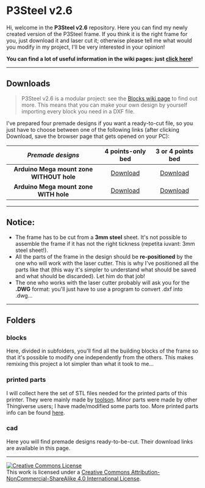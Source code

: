 # P3Steel v2.6

Hi, welcome in the **P3Steel v2.6** repository. Here you can find my newly created version of the P3Steel frame. If you think it is the right frame for you, just download it and laser cut it; otherwise please tell me what would you modify in my project, I'll be very interested in your opinion!

**You can find a lot of useful information in the wiki pages: just [click here](https://github.com/iosonopersia/P3Steel-v2.6/wiki)!**
***
## Downloads
> P3Steel v2.6 is a modular project: see the [Blocks wiki page](https://github.com/iosonopersia/P3Steel-v2.6/wiki/Blocks) to find out more. This means that you can make your own design by yourself importing every block you need in a DXF file.

I've prepared four premade designs if you want a ready-to-cut file, so you just have to choose between one of the following links (after clicking Download, save the browser page that gets opened on your PC):

|*Premade designs*|4 points-only bed|3 or 4 points bed|
|:---:|:---:|:---:|
|**Arduino Mega mount zone WITHOUT hole**|[Download](https://raw.githubusercontent.com/iosonopersia/P3Steel-v2.6/master/cad/P3Steel_2_6_00.dxf)|[Download](https://raw.githubusercontent.com/iosonopersia/P3Steel-v2.6/master/cad/P3Steel_2_6_10.dxf)|
|**Arduino Mega mount zone WITH hole**|[Download](https://raw.githubusercontent.com/iosonopersia/P3Steel-v2.6/master/cad/P3Steel_2_6_01.dxf)|[Download](https://raw.githubusercontent.com/iosonopersia/P3Steel-v2.6/master/cad/P3Steel_2_6_11.dxf)|

***

## Notice:
- The frame has to be cut from a **3mm steel** sheet. It's not possible to assemble the frame if it has not the right tickness (repetita iuvant: 3mm steel sheet!).
- All the parts of the frame in the design should be **re-positioned** by the one who will work with the laser cutter. This is why I've positioned all the parts like that (this way it's simpler to understand what should be saved and what should be discarded). Let him do that job!
- The one who works with the laser cutter probably will ask you for the **.DWG** format: you'll just have to use a program to convert .dxf into .dwg...

***

## Folders

### blocks
Here, divided in subfolders, you'll find all the building blocks of the frame so that it's possible to modify one independently from the others. This makes remixing this project a lot simpler than what it took to me...

### printed parts
I will collect here the set of STL files needed for the printed parts of this printer. They were mainly made by [toolson](https://www.thingiverse.com/toolson/about). Minor parts were made by other Thingiverse users; I have made/modified some parts too. More printed parts info can be found [here](https://github.com/iosonopersia/P3Steel-v2.6/wiki/Printed-parts).

### cad
Here you will find premade designs ready-to-be-cut. Their download links are available in this page.

***

<a rel="license" href="http://creativecommons.org/licenses/by-nc-sa/4.0/"><img alt="Creative Commons License" style="border-width:0" src="https://i.creativecommons.org/l/by-nc-sa/4.0/88x31.png" /></a><br />This work is licensed under a <a rel="license" href="http://creativecommons.org/licenses/by-nc-sa/4.0/">Creative Commons Attribution-NonCommercial-ShareAlike 4.0 International License</a>.
